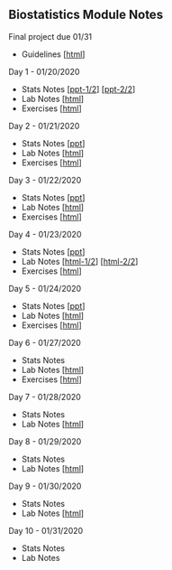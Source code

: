 
## Biostatistics Module Notes

Final project due 01/31
- Guidelines \[[html](/final_project.html)\]

Day 1 - 01/20/2020 
- Stats Notes \[[ppt-1/2](/stat1a_descriptive_statistics.ppt)\] \[[ppt-2/2](/stat1b_categorical_data.ppt)\]
- Lab Notes \[[html](/lec1.html)\]
- Exercises \[[html](/ex1.html)\]

Day 2 - 01/21/2020 
- Stats Notes \[[ppt](/stat2_sample_size_power.ppt)\]
- Lab Notes \[[html](/lec1b.html)\]
- Exercises \[[html](/ex1.html)\]

Day 3 - 01/22/2020 
- Stats Notes \[[ppt](/stat3_hypothesis_CI.ppt)\]
- Lab Notes \[[html](/lec2.html)\]
- Exercises \[[html](/ex2.html)\]

Day 4 - 01/23/2020 
- Stats Notes \[[ppt](/stat4_correlation_SLR.ppt)\]
- Lab Notes \[[html-1/2](/lec4a.html)\] \[[html-2/2](/lec4.html)\]
- Exercises \[[html](/ex4.html)\]

Day 5 - 01/24/2020 
- Stats Notes \[[ppt](/stat5_survival_analysis_KM.ppt)\]
- Lab Notes \[[html](/lec3.html)\]
- Exercises  \[[html](/ex3.html)\]

Day 6 - 01/27/2020 
- Stats Notes
- Lab Notes \[[html](/lec5.html)\]
- Exercises \[[html](/ex5.html)\]

Day 7 - 01/28/2020 
- Stats Notes
- Lab Notes \[[html](/lec6.html)\]

Day 8 - 01/29/2020 
- Stats Notes
- Lab Notes \[[html](/lec7.html)\]

Day 9 - 01/30/2020 
- Stats Notes
- Lab Notes \[[html](/lec8.html)\]

Day 10 - 01/31/2020 
- Stats Notes
- Lab Notes